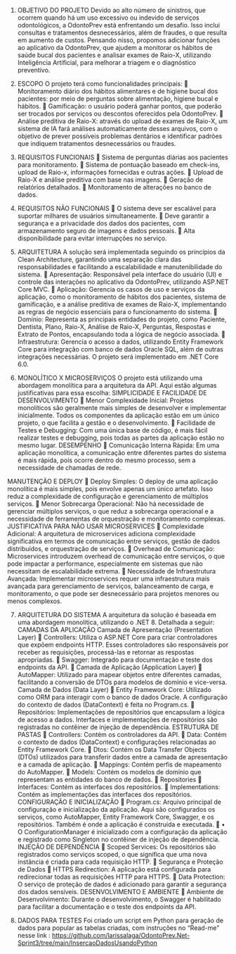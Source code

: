 1.	OBJETIVO DO PROJETO 
Devido ao alto número de sinistros, que ocorrem quando há um uso excessivo ou indevido de serviços odontológicos, a OdontoPrev está enfrentando um desafio. Isso inclui consultas e tratamentos desnecessários, além de fraudes, o que resulta em aumento de custos. 
Pensando nisso, propomos adicionar funções ao aplicativo da OdontoPrev, que ajudem a monitorar os hábitos de saúde bucal dos pacientes e analisar exames de Raio-X, utilizando Inteligência Artificial, para melhorar a triagem e o diagnóstico preventivo.

2.	ESCOPO 
O projeto terá como funcionalidades principais:
	Monitoramento diário dos hábitos alimentares e de higiene bucal dos pacientes: por meio de perguntas sobre alimentação, higiene bucal e hábitos. 
	Gamificação: o usuário poderá ganhar pontos, que poderão ser trocados por serviços ou descontos oferecidos pela OdontoPrev.
	Análise preditiva de Raio-X: através do upload de exames de  Raio-X, um sistema de IA fará análises automaticamente desses arquivos, com o objetivo de prever possíveis problemas dentários e identificar padrões que indiquem tratamentos desnecessários ou fraudes.

3.	REQUISITOS FUNCIONAIS
	Sistema de perguntas diárias aos pacientes para monitoramento.
	Sistema de pontuação baseado em check-ins, upload de Raio-x, informações fornecidas e outras ações.
	Upload de Raio-X e análise preditiva com base nas imagens.
	Geração de relatórios detalhados.
	Monitoramento de alterações no banco de dados.
4.	REQUISITOS NÃO FUNCIONAIS
	O sistema deve ser escalável para suportar milhares de usuários simultaneamente.
	Deve garantir a segurança e a privacidade dos dados dos pacientes, com armazenamento seguro de imagens e dados pessoais.
	Alta disponibilidade para evitar interrupções no serviço.

5.	ARQUITETURA 
A solução será implementada seguindo os princípios da Clean Architecture, garantindo uma separação clara das responsabilidades e facilitando a escalabilidade e manutenibilidade do sistema.
	Apresentação: Responsável pela interface do usuário (UI) e controle das interações no aplicativo da OdontoPrev, utilizando ASP.NET Core MVC.
	Aplicação: Gerencia os casos de uso e serviços da aplicação, como o monitoramento de hábitos dos pacientes, sistema de gamificação, e a análise preditiva de exames de Raio-X, implementando as regras de negócio essenciais para o funcionamento do sistema.
	Domínio: Representa as principais entidades do projeto, como Paciente, Dentista, Plano, Raio-X, Análise de Raio-X, Perguntas, Respostas e Extrato de Pontos, encapsulando toda a lógica de negócio associada.
	Infraestrutura: Gerencia o acesso a dados, utilizando Entity Framework Core para integração com banco de dados Oracle SQL, além de outras integrações necessárias. O projeto será implementado em .NET Core 6.0.

6.	MONOLÍTICO X MICROSERVIÇOS
O projeto está utilizando uma abordagem monolítica para a arquitetura da API. Aqui estão algumas justificativas para essa escolha:
SIMPLICIDADE E FACILIDADE DE DESENVOLVIMENTO
		Menor Complexidade Inicial: Projetos monolíticos são geralmente mais simples de desenvolver e implementar inicialmente. Todos os componentes da aplicação estão em um único projeto, o que facilita a gestão e o desenvolvimento.
		Facilidade de Testes e Debugging: Com uma única base de código, é mais fácil realizar testes e debugging, pois todas as partes da aplicação estão no mesmo lugar.
DESEMPENHO
		Comunicação Interna Rápida: Em uma aplicação monolítica, a comunicação entre diferentes partes do sistema é mais rápida, pois ocorre dentro do mesmo processo, sem a necessidade de chamadas de rede.

MANUTENÇÃO E DEPLOY
		Deploy Simples: O deploy de uma aplicação monolítica é mais simples, pois envolve apenas um único artefato. Isso reduz a complexidade de configuração e gerenciamento de múltiplos serviços.
		Menor Sobrecarga Operacional: Não há necessidade de gerenciar múltiplos serviços, o que reduz a sobrecarga operacional e a necessidade de ferramentas de orquestração e monitoramento complexas.
JUSTIFICATIVA PARA NÃO USAR MICROSERVICES
		Complexidade Adicional: A arquitetura de microservices adiciona complexidade significativa em termos de comunicação entre serviços, gestão de dados distribuídos, e orquestração de serviços.
		Overhead de Comunicação: Microservices introduzem overhead de comunicação entre serviços, o que pode impactar a performance, especialmente em sistemas que não necessitam de escalabilidade extrema.
		Necessidade de Infraestrutura Avançada: Implementar microservices requer uma infraestrutura mais avançada para gerenciamento de serviços, balanceamento de carga, e monitoramento, o que pode ser desnecessário para projetos menores ou menos complexos.

7.	ARQUITETURA DO SISTEMA
A arquitetura da solução é baseada em uma abordagem monolítica, utilizando o .NET 8. Detalhada a seguir:
CAMADAS DA APLICAÇÃO
Camada de Apresentação (Presentation Layer)
	Controllers: Utiliza o ASP.NET Core para criar controladores que expõem endpoints HTTP. Esses controladores são responsáveis por receber as requisições, processá-las e retornar as respostas apropriadas.
	Swagger: Integrado para documentação e teste dos endpoints da API.
	Camada de Aplicação (Application Layer)
	AutoMapper: Utilizado para mapear objetos entre diferentes camadas, facilitando a conversão de DTOs para modelos de domínio e vice-versa.
Camada de Dados (Data Layer)
	Entity Framework Core: Utilizado como ORM para interagir com o banco de dados Oracle. A configuração do contexto de dados (DataContext) é feita no Program.cs.
	Repositórios: Implementações de repositórios que encapsulam a lógica de acesso a dados. Interfaces e implementações de repositórios são registradas no contêiner de injeção de dependência.
ESTRUTURA DE PASTAS
	Controllers: Contém os controladores da API.
	Data: Contém o contexto de dados (DataContext) e configurações relacionadas ao Entity Framework Core.
	Dtos: Contém os Data Transfer Objects (DTOs) utilizados para transferir dados entre a camada de apresentação e a camada de aplicação.
	Mappings: Contém perfis de mapeamento do AutoMapper.
	Models: Contém os modelos de domínio que representam as entidades do banco de dados.
	Repositories
	Interfaces: Contém as interfaces dos repositórios.
	Implementations: Contém as implementações das interfaces dos repositórios.
CONFIGURAÇÃO E INICIALIZAÇÃO
	Program.cs: Arquivo principal de configuração e inicialização da aplicação. Aqui são configurados os serviços, como AutoMapper, Entity Framework Core, Swagger, e os repositórios. Também é onde a aplicação é construída e executada. 
	•	O ConfigurationManager é inicializado com a configuração da aplicação e registrado como Singleton no contêiner de injeção de dependência.
INJEÇÃO DE DEPENDÊNCIA
	Scoped Services: Os repositórios são registrados como serviços scoped, o que significa que uma nova instância é criada para cada requisição HTTP.
	Segurança e Proteção de Dados
	HTTPS Redirection: A aplicação está configurada para redirecionar todas as requisições HTTP para HTTPS.
	Data Protection: O serviço de proteção de dados é adicionado para garantir a segurança dos dados sensíveis.
DESENVOLVIMENTO E AMBIENTE
	Ambiente de Desenvolvimento: Durante o desenvolvimento, o Swagger é habilitado para facilitar a documentação e o teste dos endpoints da API.

8.	DADOS PARA TESTES
Foi criado um script em Python para geração de dados para popular as tabelas criadas, com instruções no “Read-me” nesse link :
https://github.com/larissalaga/OdontoPrev.Net-Sprint3/tree/main/InsercaoDadosUsandoPython
